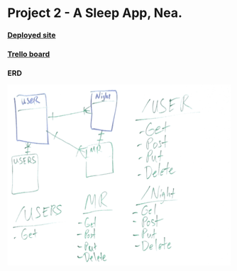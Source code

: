 
# Project 2 - A Sleep App, Nea.

### [Deployed site](https://pacific-fortress-29940.herokuapp.com/)

### [Trello board](https://trello.com/b/3RgNwiza/project-2-nea)

### ERD

![entity relationship diagram](./public/images/project2-erd.png "project2 erd")



